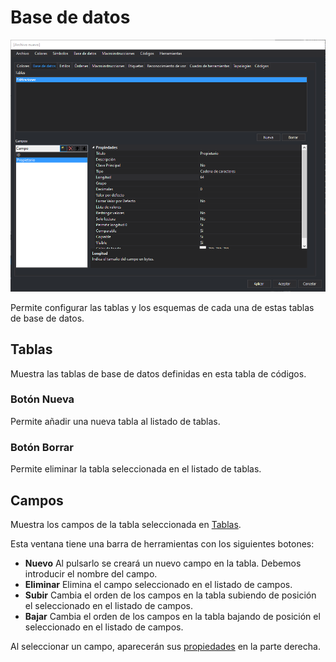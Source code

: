 # Base de datos

![Editor de tablas de c&#xF3;digos mostrando la tabla Edificaciones con sus campos ID y Propietario](../../../../../.gitbook/assets/pestanabasedatos.png)

Permite configurar las tablas y los esquemas de cada una de estas tablas de base de datos.

## Tablas

Muestra las tablas de base de datos definidas en esta tabla de códigos.

### Botón Nueva

Permite añadir una nueva tabla al listado de tablas.

### Botón Borrar

Permite eliminar la tabla seleccionada en el listado de tablas.

## Campos

Muestra los campos de la tabla seleccionada en [Tablas](./#tablas).

Esta ventana tiene una barra de herramientas con los siguientes botones:

* **Nuevo** Al pulsarlo se creará un nuevo campo en la tabla. Debemos introducir el nombre del campo.
* **Eliminar** Elimina el campo seleccionado en el listado de campos.
* **Subir** Cambia el orden de los campos en la tabla subiendo de posición el seleccionado en el listado de campos.
* **Bajar** Cambia el orden de los campos en la tabla bajando de posición el seleccionado en el listado de campos.

Al seleccionar un campo, aparecerán sus [propiedades](propiedades-de-los-campos.md) en la parte derecha.

